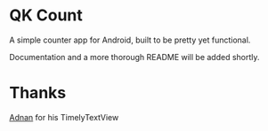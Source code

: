 # QK Count

A simple counter app for Android, built to be pretty yet functional.

Documentation and a more thorough README will be added shortly.

# Thanks

[Adnan](https://github.com/adnan-SM/) for his TimelyTextView
